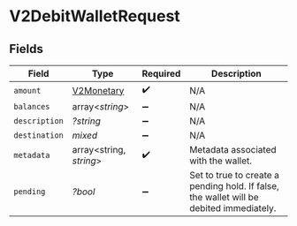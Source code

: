 # V2DebitWalletRequest


## Fields

| Field                                                                                   | Type                                                                                    | Required                                                                                | Description                                                                             |
| --------------------------------------------------------------------------------------- | --------------------------------------------------------------------------------------- | --------------------------------------------------------------------------------------- | --------------------------------------------------------------------------------------- |
| `amount`                                                                                | [V2Monetary](../../models/shared/V2Monetary.md)                                         | :heavy_check_mark:                                                                      | N/A                                                                                     |
| `balances`                                                                              | array<*string*>                                                                         | :heavy_minus_sign:                                                                      | N/A                                                                                     |
| `description`                                                                           | *?string*                                                                               | :heavy_minus_sign:                                                                      | N/A                                                                                     |
| `destination`                                                                           | *mixed*                                                                                 | :heavy_minus_sign:                                                                      | N/A                                                                                     |
| `metadata`                                                                              | array<string, *string*>                                                                 | :heavy_check_mark:                                                                      | Metadata associated with the wallet.                                                    |
| `pending`                                                                               | *?bool*                                                                                 | :heavy_minus_sign:                                                                      | Set to true to create a pending hold. If false, the wallet will be debited immediately. |